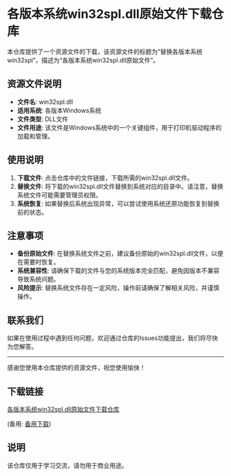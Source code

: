 # 各版本系统win32spl.dll原始文件下载仓库

本仓库提供了一个资源文件的下载，该资源文件的标题为“替换各版本系统win32spl”，描述为“各版本系统win32spl.dll原始文件”。

## 资源文件说明

- **文件名**: win32spl.dll
- **适用系统**: 各版本Windows系统
- **文件类型**: DLL文件
- **文件用途**: 该文件是Windows系统中的一个关键组件，用于打印机驱动程序的加载和管理。

## 使用说明

1. **下载文件**: 点击仓库中的文件链接，下载所需的win32spl.dll文件。
2. **替换文件**: 将下载的win32spl.dll文件替换到系统对应的目录中。请注意，替换系统文件可能需要管理员权限。
3. **系统恢复**: 如果替换后系统出现异常，可以尝试使用系统还原功能恢复到替换前的状态。

## 注意事项

- **备份原始文件**: 在替换系统文件之前，建议备份原始的win32spl.dll文件，以便在需要时恢复。
- **系统兼容性**: 请确保下载的文件与您的系统版本完全匹配，避免因版本不兼容导致系统问题。
- **风险提示**: 替换系统文件存在一定风险，操作前请确保了解相关风险，并谨慎操作。

## 联系我们

如果在使用过程中遇到任何问题，欢迎通过仓库的Issues功能提出，我们将尽快为您解答。

---

感谢您使用本仓库提供的资源文件，祝您使用愉快！

## 下载链接
[各版本系统win32spl.dll原始文件下载仓库](https://pan.quark.cn/s/4cb4476d37ec) 

(备用: [备用下载](https://pan.baidu.com/s/1b16CVWbdWdMKVMLvpfi_Mw?pwd=1234))

## 说明

该仓库仅用于学习交流，请勿用于商业用途。
